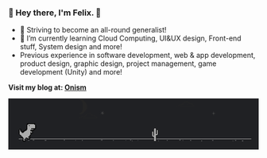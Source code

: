 ### 👋 Hey there, I'm Felix. 👋

- 🔭 Striving to become an all-round generalist!
- 🌱 I’m currently learning Cloud Computing, UI&UX design, Front-end stuff, System design and more!
- Previous experience in software development, web & app development, product design, graphic design, project management, game development (Unity) and more!

**Visit my blog at: [Onism](https://felix-ku.github.io/)**

[![name](Dino.gif)](https://felix-ku.github.io/)
